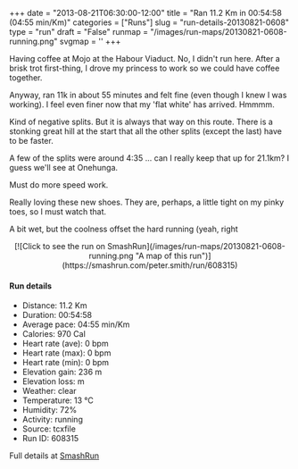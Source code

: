 +++
date = "2013-08-21T06:30:00-12:00"
title = "Ran 11.2 Km in 00:54:58 (04:55 min/Km)"
categories = ["Runs"]
slug = "run-details-20130821-0608"
type = "run"
draft = "False"
runmap = "/images/run-maps/20130821-0608-running.png"
svgmap = '<polyline points="93 14, 91 17, 97 19, 97 23, 99 28, 95 35, 100 41, 100 48, 97 56, 97 62, 99 66, 99 68, 100 71, 97 75, 97 79, 94 90, 91 90, 74 86, 61 83, 25 76, 19 74, 1 54, 0 42, 1 35, 11 33, 16 32, 22 32, 44 34, 55 33, 60 31, 78 16, 80 16, 83 16, 85 13, 90 11, 93 11">'
+++

Having coffee at Mojo at the Habour Viaduct. No, I didn't run here. After a brisk trot first-thing, I drove my princess to work so we could have coffee together. 

Anyway, ran 11k in about 55 minutes and felt fine (even though I knew I was working). I feel even finer now that my 'flat white' has arrived. Hmmmm. 

Kind of negative splits. But it is always that way on this route. There is a stonking great hill at the start that all the other splits (except the last) have to be faster. 

A few of the splits were around 4:35 ... can I really keep that up for 21.1km? I guess we'll see at Onehunga. 

Must do more speed work. 

Really loving these new shoes. They are, perhaps, a little tight on my pinky toes, so I must watch that. 

A bit wet, but the coolness offset the hard running (yeah, right

<!--more-->

<center>
[![Click to see the run on SmashRun](/images/run-maps/20130821-0608-running.png "A map of this run")](https://smashrun.com/peter.smith/run/608315)
</center>

#### Run details

* Distance: 11.2 Km
* Duration: 00:54:58
* Average pace: 04:55 min/Km
* Calories: 970 Cal
* Heart rate (ave): 0 bpm
* Heart rate (max): 0 bpm
* Heart rate (min): 0 bpm
* Elevation gain: 236 m
* Elevation loss:  m
* Weather: clear
* Temperature: 13 &deg;C
* Humidity: 72%
* Activity: running
* Source: tcxfile
* Run ID: 608315

Full details at [SmashRun](https://smashrun.com/peter.smith/run/608315)